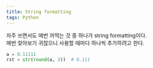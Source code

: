 ```yaml
---
title: String formatting
tags: Python
---
```


<!--more-->

자주 쓰면서도 매번 까먹는 것 중 하나가 string formatting이다.  
매번 찾아보기 귀찮으니 사용할 때마다 하나씩 추가하려고 한다.


```Python
a = 0.11111
rst = str(round(a, 3))  # 0.111
```
